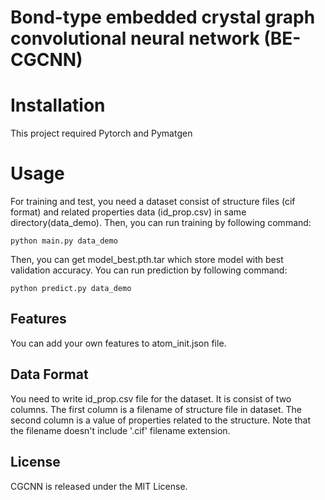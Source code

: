 # Bond-type embedded crystal graph convolutional neural network (BE-CGCNN)


# Installation

This project required Pytorch and Pymatgen



# Usage

For training and test, you need a dataset consist of structure files (cif format) and related properties data (id_prop.csv) in same directory(data_demo). Then, you can run training by following command:
```
python main.py data_demo
```

Then, you can get model_best.pth.tar which store model with best validation accuracy. You can run prediction by following command:
```
python predict.py data_demo
```



## Features

You can add your own features to atom_init.json file.



## Data Format

You need to write id_prop.csv file for the dataset. It is consist of two columns. The first column is a filename of structure file in dataset. The second column is a value of properties related to the structure. Note that the filename doesn't include '.cif' filename extension.




## License

CGCNN is released under the MIT License.

